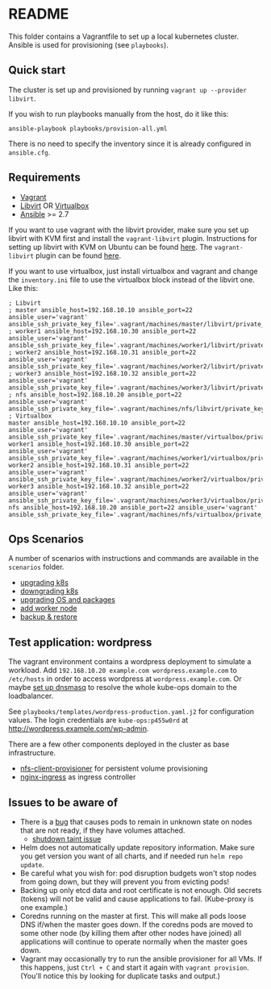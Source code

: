 # README

This folder contains a Vagrantfile to set up a local kubernetes cluster.
Ansible is used for provisioning (see `playbooks`).

## Quick start

The cluster is set up and provisioned by running `vagrant up --provider libvirt`.

If you wish to run playbooks manually from the host, do it like this:
```
ansible-playbook playbooks/provision-all.yml
```
There is no need to specify the inventory since it is already configured in
`ansible.cfg`.

## Requirements

- [Vagrant](https://www.vagrantup.com/)
- [Libvirt](https://libvirt.org/) OR [Virtualbox](https://www.virtualbox.org/)
- [Ansible](https://www.ansible.com/) >= 2.7

If you want to use vagrant with the libvirt provider, make sure you set up
libvirt with KVM first and install the `vagrant-libvirt` plugin.
Instructions for setting up libvirt with KVM on Ubuntu can be found [here](https://help.ubuntu.com/community/KVM/Installation).
The `vagrant-libvirt` plugin can be found [here](https://github.com/vagrant-libvirt/vagrant-libvirt).

If you want to use virtualbox, just install virtualbox and vagrant and change
the `inventory.ini` file to use the virtualbox block instead of the libvirt one.
Like this:

```
; Libvirt
; master ansible_host=192.168.10.10 ansible_port=22 ansible_user='vagrant' ansible_ssh_private_key_file='.vagrant/machines/master/libvirt/private_key'
; worker1 ansible_host=192.168.10.30 ansible_port=22 ansible_user='vagrant' ansible_ssh_private_key_file='.vagrant/machines/worker1/libvirt/private_key'
; worker2 ansible_host=192.168.10.31 ansible_port=22 ansible_user='vagrant' ansible_ssh_private_key_file='.vagrant/machines/worker2/libvirt/private_key'
; worker3 ansible_host=192.168.10.32 ansible_port=22 ansible_user='vagrant' ansible_ssh_private_key_file='.vagrant/machines/worker3/libvirt/private_key'
; nfs ansible_host=192.168.10.20 ansible_port=22 ansible_user='vagrant' ansible_ssh_private_key_file='.vagrant/machines/nfs/libvirt/private_key'
; Virtualbox
master ansible_host=192.168.10.10 ansible_port=22 ansible_user='vagrant' ansible_ssh_private_key_file='.vagrant/machines/master/virtualbox/private_key'
worker1 ansible_host=192.168.10.30 ansible_port=22 ansible_user='vagrant' ansible_ssh_private_key_file='.vagrant/machines/worker1/virtualbox/private_key'
worker2 ansible_host=192.168.10.31 ansible_port=22 ansible_user='vagrant' ansible_ssh_private_key_file='.vagrant/machines/worker2/virtualbox/private_key'
worker3 ansible_host=192.168.10.32 ansible_port=22 ansible_user='vagrant' ansible_ssh_private_key_file='.vagrant/machines/worker3/virtualbox/private_key'
nfs ansible_host=192.168.10.20 ansible_port=22 ansible_user='vagrant' ansible_ssh_private_key_file='.vagrant/machines/nfs/virtualbox/private_key'
```

## Ops Scenarios

A number of scenarios with instructions and commands are available in the
`scenarios` folder.

- [upgrading k8s](scenarios/upgrading-k8s.md)
- [downgrading k8s](scenarios/downgrading-k8s.md)
- [upgrading OS and packages](scenarios/upgrading-os.md)
- [add worker node](scenarios/add-worker.md)
- [backup & restore](scenarios/backup-restore.md)

## Test application: wordpress

The vagrant environment contains a wordpress deployment to simulate a workload.
Add `192.168.10.20 example.com wordpress.example.com` to `/etc/hosts` in order
to access wordpress at `wordpress.example.com`. Or maybe [set up dnsmasq](https://www.linux.com/learn/intro-to-linux/2018/2/advanced-dnsmasq-tips-and-tricks)
to resolve the whole kube-ops domain to the loadbalancer.

See `playbooks/templates/wordpress-production.yaml.j2` for configuration values.
The login credentials are `kube-ops:p455w0rd` at http://wordpress.example.com/wp-admin.

There are a few other components deployed in the cluster as base infrastructure.

- [nfs-client-provisioner](https://hub.kubeapps.com/charts/stable/nfs-client-provisioner)
for persistent volume provisioning
- [nginx-ingress](https://hub.kubeapps.com/charts/stable/nginx-ingress) as
ingress controller

## Issues to be aware of

- There is a [bug](https://github.com/kubernetes/kubernetes/issues/55713)
that causes pods to remain in unknown state on nodes that are not ready, if they
have volumes attached.
    - [shutdown taint issue](https://github.com/kubernetes/kubernetes/issues/58635)
- Helm does not automatically update repository information. Make sure you get
version you want of all charts, and if needed run `helm repo update`.
- Be careful what you wish for: pod disruption budgets won't stop nodes from
going down, but they will prevent you from evicting pods!
- Backing up only etcd data and root certificate is not enough. Old secrets
(tokens) will not be valid and cause applications to fail. (Kube-proxy is one
example.)
- Coredns running on the master at first. This will make all pods loose
DNS if/when the master goes down. If the coredns pods are moved to some other
node (by killing them after other nodes have joined) all applications will
continue to operate normally when the master goes down.
- Vagrant may occasionally try to run the ansible provisioner for all VMs. If
this happens, just `Ctrl + C` and start it again with `vagrant provision`.
(You'll notice this by looking for duplicate tasks and output.)
